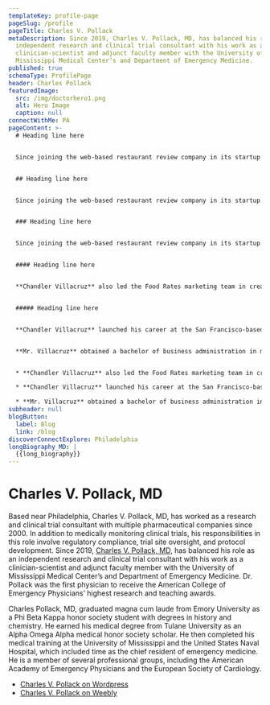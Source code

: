 ```yaml
---
templateKey: profile-page
pageSlug: /profile
pageTitle: Charles V. Pollack
metaDescription: Since 2019, Charles V. Pollack, MD, has balanced his role as an
  independent research and clinical trial consultant with his work as a
  clinician-scientist and adjunct faculty member with the University of
  Mississippi Medical Center’s and Department of Emergency Medicine.
published: true
schemaType: ProfilePage
header: Charles Pollack
featuredImage:
  src: /img/doctorhero1.png
  alt: Hero Image
  caption: null
connectWithMe: PA
pageContent: >-
  # Heading line here


  Since joining the web-based restaurant review company in its startup phase, **Chandler Villacruz** has spearheaded market research activities that have allowed the firm to build effective advertising campaigns and achieve sound business growth.


  ## Heading line here


  Since joining the web-based restaurant review company in its startup phase, **Chandler Villacruz** has spearheaded market research activities that have allowed the firm to build effective advertising campaigns and achieve sound business growth.


  ### Heading line here


  Since joining the web-based restaurant review company in its startup phase, **Chandler Villacruz** has spearheaded market research activities that have allowed the firm to build effective advertising campaigns and achieve sound business growth.


  #### Heading line here


  **Chandler Villacruz** also led the Food Rates marketing team in creating a successful *user rewards program* that boosted online signups by 10,000 accounts in its first 30 days. For his achievements in his field, the [San Francisco Business Times](file:///home/surajit/Downloads/executives%20(2)/executives/profile.html#) recognized him as one of its “40 Under 40” *business leaders* in 2014.


  ##### Heading line here


  **Chandler Villacruz** launched his career at the San Francisco-based Healthy Living. After only six years with the firm, he advanced from his position of marketing associate to the role of marketing director.


  **Mr. Villacruz** obtained a bachelor of business administration in marketing from the Mays Business School at Texas A&M University, where he pursued the Advertising Strategy career track. Subsequently, he earned a master of science in marketing at the University of Southern California.


  * **Chandler Villacruz** also led the Food Rates marketing team in creating a successful *user rewards program* that boosted online signups by 10,000 accounts in its first 30 days. For his achievements in his field, the [San Francisco Business Times](file:///home/surajit/Downloads/executives%20(2)/executives/profile.html#) recognized him as one of its “40 Under 40” *business leaders* in 2014.

  * **Chandler Villacruz** launched his career at the San Francisco-based Healthy Living. After only six years with the firm, he advanced from his position of marketing associate to the role of marketing director.

  * **Mr. Villacruz** obtained a bachelor of business administration in marketing from the Mays Business School at Texas A&M University, where he pursued the Advertising Strategy career track. Subsequently, he earned a master of science in marketing at the University of Southern California.
subheader: null
blogButton:
  label: Blog
  link: /blog
discoverConnectExplore: Philadelphia
longBiography_MD: |
  {{long_biography}}
---
```

# Charles V. Pollack, MD

Based near Philadelphia, Charles V. Pollack, MD, has worked as a research and clinical trial consultant with multiple pharmaceutical companies since 2000. In addition to medically monitoring clinical trials, his responsibilities in this role involve regulatory compliance, trial site oversight, and protocol development. Since 2019, [Charles V. Pollack, MD](https://ideamensch.com/charles-pollack/), has balanced his role as an independent research and clinical trial consultant with his work as a clinician-scientist and adjunct faculty member with the University of Mississippi Medical Center’s and Department of Emergency Medicine. Dr. Pollack was the first physician to receive the American College of Emergency Physicians’ highest research and teaching awards.

Charles Pollack, MD, graduated magna cum laude from Emory University as a Phi Beta Kappa honor society student with degrees in history and chemistry. He earned his medical degree from Tulane University as an Alpha Omega Alpha medical honor society scholar. He then completed his medical training at the University of Mississippi and the United States Naval Hospital, which included time as the chief resident of emergency medicine. He is a member of several professional groups, including the American Academy of Emergency Physicians and the European Society of Cardiology.



* [C﻿harles V. Pollack on Wordpress](https://charlesvpollackmd.wordpress.com/)
* [C﻿harles V. Pollack on Weebly](https://charlesvpollackmd.weebly.com/)